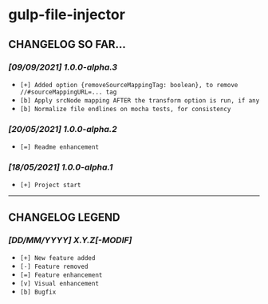 # gulp-file-injector

## CHANGELOG SO FAR...

### *[09/09/2021] 1.0.0-alpha.3*
* `[+] Added option {removeSourceMappingTag: boolean}, to remove //#sourceMappingURL=... tag`
* `[b] Apply srcNode mapping AFTER the transform option is run, if any`
* `[b] Normalize file endlines on mocha tests, for consistency`

### *[20/05/2021] 1.0.0-alpha.2*
* `[=] Readme enhancement`

### *[18/05/2021] 1.0.0-alpha.1*
* `[+] Project start`

***

## CHANGELOG LEGEND

### *[DD/MM/YYYY] X.Y.Z[-MODIF]*
*  `[+] New feature added`
*  `[-] Feature removed`
*  `[=] Feature enhancement`
*  `[v] Visual enhancement`
*  `[b] Bugfix`
